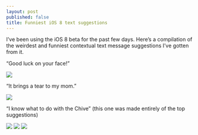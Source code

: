 ```yaml
---
layout: post
published: false
title: Funniest iOS 8 text suggestions
---
```

I’ve been using the iOS 8 beta for the past few days. Here’s a compilation of the weirdest and funniest contextual text message suggestions I’ve gotten from it.

“Good luck on your face!”

![]({{site.cdn_path}}/2014/06/05/1.jpg)

“It brings a tear to my mom.”

![]({{site.cdn_path}}/2014/06/05/2.jpg)

“I know what to do with the Chive” (this one was made entirely of the top suggestions)

![]({{site.cdn_path}}/2014/06/05/3.jpg)
![]({{site.cdn_path}}/2014/06/05/4.jpg)
![]({{site.cdn_path}}/2014/06/05/5.jpg)